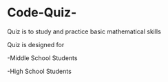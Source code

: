 # Code-Quiz-

Quiz is to study and practice basic mathematical skills

Quiz is designed for 

-Middle School Students

-High School Students
